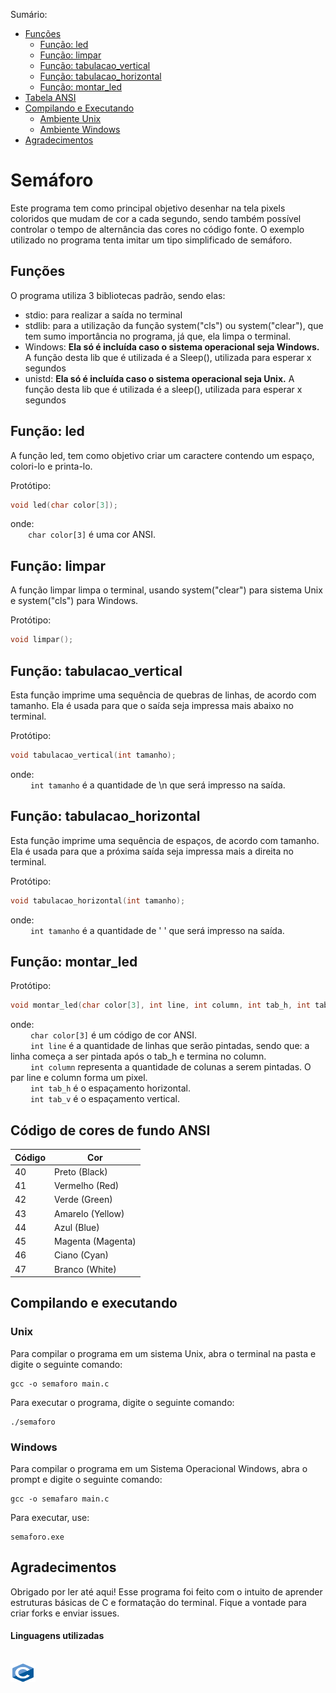 

Sumário:
- [Funções](#funcoes)
  - [Função: led](#led)
  - [Função: limpar](#limpar)
  - [Função: tabulacao_vertical](#tab_v)
  - [Função: tabulacao_horizontal](#tab_h)
  - [Função: montar_led](#montar_led)
- [Tabela ANSI](#tabelaAnsi)
- [Compilando e Executando](#compeexec)
  - [Ambiente Unix](#unix)
  - [Ambiente Windows](#windows)
- [Agradecimentos](#obrigado)

# Semáforo

Este programa tem como principal objetivo desenhar na tela pixels coloridos que mudam de cor a cada segundo, sendo também possível controlar o tempo de alternância das cores no código fonte. O exemplo utilizado no programa tenta imitar um tipo simplificado de semáforo.

<a name="funcoes"></a>
## Funções

O programa utiliza 3 bibliotecas padrão, sendo elas: 
- stdio: para realizar a saída no terminal
- stdlib: para a utilização da função system("cls") ou system("clear"), que tem sumo importância no programa, já que, ela limpa o terminal.
- Windows: <b>Ela só é incluída caso o sistema operacional seja Windows.</b> A função desta lib que é utilizada é a Sleep(), utilizada para esperar x segundos
- unistd: <b>Ela só é incluída caso o sistema operacional seja Unix.</b> A função desta lib que é utilizada é a sleep(), utilizada para esperar x segundos

<a name="led"></a>
## Função: led

A função led, tem como objetivo criar um caractere contendo um espaço, colori-lo e printa-lo.

Protótipo:<br>
```C
void led(char color[3]);
```	
onde:<br>
&emsp;&emsp;`char color[3]` é uma cor ANSI.

<a name="limpar"></a>
## Função: limpar

A função limpar limpa o terminal, usando system("clear") para sistema Unix e system("cls") para Windows.

Protótipo:<br>
```C
void limpar();
```

<a name="tab_v"></a>
## Função: tabulacao_vertical

Esta função imprime uma sequência de quebras de linhas, de acordo com tamanho. Ela é usada para que o saída seja impressa mais abaixo no terminal.

Protótipo: <br>
```C
void tabulacao_vertical(int tamanho);
```
onde: <br>
&emsp;&emsp; `int tamanho` é a quantidade de \n que será impresso na saída.

<a name="tab_h"></a>
## Função: tabulacao_horizontal

Esta função imprime uma sequência de espaços, de acordo com tamanho. Ela é usada para que a próxima saída seja impressa mais a direita no terminal.

Protótipo: <br>
```C
void tabulacao_horizontal(int tamanho);
```
onde: <br>
&emsp;&emsp; `int tamanho` é a quantidade de ' ' que será impresso na saída.

<a name="montar_led"></a>
## Função: montar_led

Protótipo: <br>
```C
void montar_led(char color[3], int line, int column, int tab_h, int tab_v)
```
onde:<br>
&emsp;&emsp; `char color[3]` é um código de cor ANSI.<br>
&emsp;&emsp; `int line` é a quantidade de linhas que serão pintadas, sendo que: a linha começa a ser pintada após o tab_h e termina no column.<br>
&emsp;&emsp; `int column` representa a quantidade de colunas a serem pintadas. O par line e column forma um pixel.<br>
&emsp;&emsp; `int tab_h` é o espaçamento horizontal.<br>
&emsp;&emsp; `int tab_v` é o espaçamento vertical. <br>

<a name="tabelaAnsi"></a>
## Código de cores de fundo ANSI


| Código |	Cor         |
|--------|------------------|
| 40     | Preto (Black)    |
| 41     | Vermelho (Red)   |
| 42     | Verde (Green)    |
| 43	 | Amarelo (Yellow) |
| 44	 | Azul (Blue)      |
| 45	 | Magenta (Magenta)|
| 46     | Ciano (Cyan)     |
| 47     | Branco (White)   |

<a name="compeexec"></a>
## Compilando e executando

<a name="unix"></a>
### Unix
Para compilar o programa em um sistema Unix, abra o terminal na pasta e digite o seguinte comando:
```shell
gcc -o semaforo main.c
```
Para executar o programa, digite o seguinte comando:
```shell
./semaforo
```
<a name="windows"></a>
### Windows 
Para compilar o programa em um Sistema Operacional Windows, abra o prompt e digite o seguinte comando:
```shell
gcc -o semafaro main.c
```
Para executar, use:
```shell 
semaforo.exe
```
<a name="obrigado"></a>
## Agradecimentos
Obrigado por ler até aqui! Esse programa foi feito com o intuito de aprender estruturas básicas de C e formatação do terminal. Fique a vontade para criar forks e enviar issues.<br>

#### Linguagens utilizadas 

<div style="display: inline_block"><br>
  <img align="center" alt="CSS" height="30" width="40" src="https://raw.githubusercontent.com/devicons/devicon/master/icons/c/c-original.svg">
</div>
